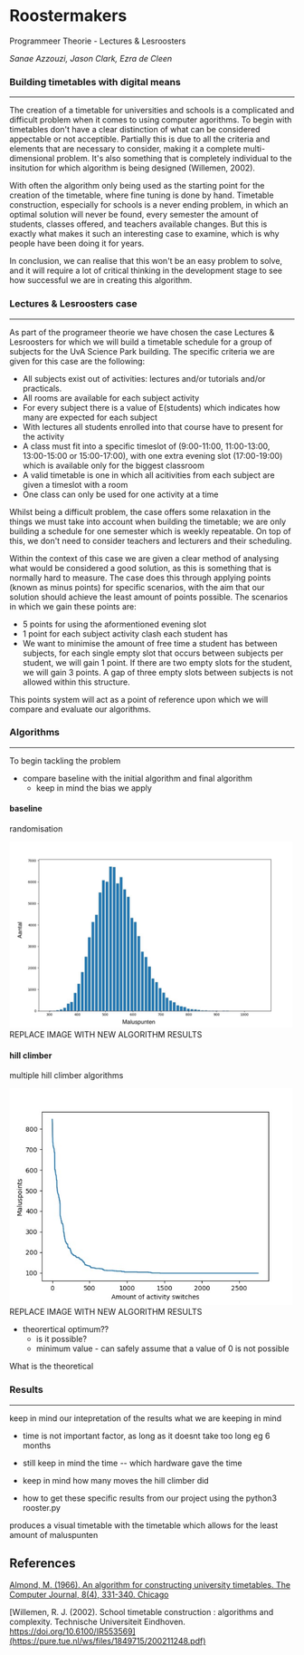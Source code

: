 # Roostermakers

Programmeer Theorie - Lectures & Lesroosters

*Sanae Azzouzi, Jason Clark, Ezra de Cleen*

### Building timetables with digital means 
- - -

The creation of a timetable for universities and schools is a complicated and difficult problem when it comes to using computer agorithms. To begin with timetables don't have a clear distinction of what can be considered appectable or not acceptible. Partially this is due to all the criteria and elements that are necessary to consider, making it a complete multi-dimensional problem. It's also something that is completely individual to the insitution for which algorithm is being designed (Willemen, 2002).

With often the algorithm only being used as the starting point for the creation of the timetable, where fine tuning is done by hand. Timetable construction, especially for schools is a never ending problem, in which an optimal solution will never be found, every semester the amount of students, classes offered, and teachers available changes. But this is exactly what makes it such an interesting case to examine, which is why people have been doing it for years. 

In conclusion, we can realise that this won't be an easy problem to solve, and it will require a lot of critical thinking in the development stage to see how successful we are in creating this algorithm. 

### Lectures & Lesroosters case
- - -

As part of the programeer theorie we have chosen the case Lectures & Lesroosters for which we will build a timetable schedule for a group of subjects for the UvA Science Park building. The specific criteria we are given for this case are the following:

- All subjects exist out of activities: lectures and/or tutorials and/or practicals.
- All rooms are available for each subject activity
- For every subject there is a value of E(students) which indicates how many are expected for each subject
- With lectures all students enrolled into that course have to present for the activity 
- A class must fit into a specific timeslot of (9:00-11:00, 11:00-13:00, 13:00-15:00 or 15:00-17:00), with one extra evening slot (17:00-19:00) which is available only for the biggest classroom
- A valid timetable is one in which all acitivities from each subject are given a timeslot with a room
- One class can only be used for one activity at a time

Whilst being a difficult problem, the case offers some relaxation in the things we must take into account when building the timetable; we are only building a schedule for one semester which is weekly repeatable. On top of this, we don't need to consider teachers and lecturers and their scheduling.

Within the context of this case we are given a clear method of analysing what would be considered a good solution, as this is something that is normally hard to measure. The case does this through applying points (known as minus points) for specific scenarios, with the aim that our solution should achieve the least amount of points possible. The scenarios in which we gain these points are:
- 5 points for using the aformentioned evening slot
- 1 point for each subject activity clash each student has
- We want to minimise the amount of free time a student has between subjects, for each single empty slot that occurs between subjects per student, we will gain 1 point. If there are two empty slots for the student, we will gain 3 points. A gap of three empty slots between subjects is not allowed within this structure.

This points system will act as a point of reference upon which we will compare and evaluate our algorithms. 

### Algorithms
- - -

To begin tackling the problem 

- compare baseline with the initial algorithm and final algorithm
    - keep in mind the bias we apply

#### baseline
randomisation

<img src="images/baseline_results.jpeg " width="500">
REPLACE IMAGE WITH NEW ALGORITHM RESULTS

#### hill climber

multiple hill climber algorithms 

<img src="images/hillclimber_results.jpeg " width="500">
REPLACE IMAGE WITH NEW ALGORITHM RESULTS

- theorertical optimum?? 
    - is it possible?
    - minimum value - can safely assume that a value of 0 is not possible 

What is the theoretical 

### Results
- - -

keep in mind our intepretation of the results what we are keeping in mind

- time is not important factor, as long as it doesnt take too long eg 6 months
- still keep in mind the time -- which hardware gave the time 
- keep in mind how many moves the hill climber did

- how to get these specific results from our project using the 
python3 rooster.py

produces a visual timetable with the timetable which allows for the least amount of maluspunten 


## References

[Almond, M. (1966). An algorithm for constructing university timetables. The Computer Journal, 8(4), 331-340.
Chicago](https://watermark.silverchair.com/8-4-331.pdf?token=AQECAHi208BE49Ooan9kkhW_Ercy7Dm3ZL_9Cf3qfKAc485ysgAAAscwggLDBgkqhkiG9w0BBwagggK0MIICsAIBADCCAqkGCSqGSIb3DQEHATAeBglghkgBZQMEAS4wEQQMllfWq88uUDyTRCGzAgEQgIICegjcHPP3WrvGpLoh1DouU6Xn43pVSlH1gVGwLrB2XC1KemRcWG6WgJUzA86oLBlIn39wK2IceKewr3tMfrJ3dSeLU3bOPfga8Xo6LYLCAu0QqKebPl7JqJjSkw-DlFiiCwMbexbAypd_XrWeqUO8OTknNwQOxuZyLPf5hTpbeeKlf_ceb-ihoNjFIrqOR8N7Kd6qaOten-3260C_-T2MEsvuNHdpnUVKo4F3H_Iex5HOPIyyvqtQ5QpJFmz6ZNtJ1Q3ROMNSKAkzP-jM2i4-_0TIXloI7UpnAo8YCkR7e3kWPOAa0_9UNo2uK64hjIaj5nj9jdg9HmpIClwB8NGerC_NovuR8UJEpCjBfhgeW3ojYcN0xpBll_2qpP6bcINk118XJW9UUNFg_cIOK3vBON3-phOTdyTSACpN2pQP9DvKiscYGJsG9AjRJ8Ywx4KYoKadaiyzWWwcxv7z43zBDs8X5s_TF_rK7r--NAxVTEXO4ppPp2yofc3WDatdcqSYhe6Azcp7VOlBbjxPwVHtlJ3J1b5-GGvM4Dy302yJhset13o2i8JgkM_MgleD7BbYEkaS4PDuP2CT6xtVD_QRgeZVUG9PR7hKMeel9CgikpZHPUn8KEsGFZnhc081ZFZQiPaBI6dMSph3TBIeGSuYLJ5PYFN6W4vgBA1vwgjRdPbECDh1SYIPmP70Ep_voNYyG96x8J33BH1wY_zTcJfANtEcUgsOJIEMfVHSBflXy0R9Z5BoemGeBYt5TT7UnGpvsu5ZXSXRboxkRCsp3CfGJUoEs6Y04NiMRtzqUgsr6dtLi3U4uiBncPXPT7vPztTWOEfNdvgwHwWQV8I)

[Willemen, R. J. (2002). School timetable construction : algorithms and complexity. Technische Universiteit Eindhoven. https://doi.org/10.6100/IR553569](https://pure.tue.nl/ws/files/1849715/200211248.pdf)
